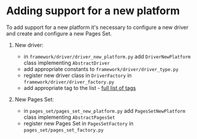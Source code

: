 # Adding support for a new platform

To add support for a new platform it's necessary to configure a new driver and create and configure a new Pages Set.

1. New driver:

    - in `framework/driver/driver_new_platform.py` add `DriverNewPlatform` class implementing `AbstractDriver`  
    - add appropriate constants to `framework/driver/driver_type.py`
    - register new driver class in `DriverFactory` in `framework/driver/driver_factory.py`
    - add appropriate tag to the list - [full list of tags](list_of_tags.md) 
   
1. New Pages Set:
    - in `pages_set/pages_set_new_platform.py` add `PagesSetNewPlatform` class implementing `AbstractPagesSet`
    - register new Pages Set in `PagesSetFactory` in `pages_set/pages_set_factory.py`
